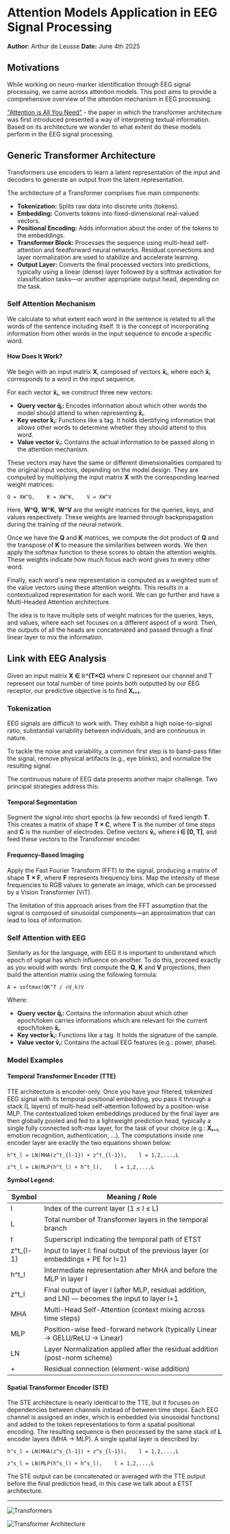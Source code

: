 # Attention Models Application in EEG Signal Processing

**Author:** Arthur de Leusse 
**Date:** June 4th 2025

## Motivations

While working on neuro-marker identification through EEG signal processing, we came across attention models. This post aims to provide a comprehensive overview of the attention mechanism in EEG processing.

["Attention is All You Need"](https://arxiv.org/abs/1706.03762) - the paper in which the transformer architecture was first introduced presented a way of interpreting textual information. Based on its architecture we wonder to what extent do these models perform in the EEG signal processing.

## Generic Transformer Architecture

Transformers use encoders to learn a latent representation of the input and decoders to generate an output from the latent representation.

The architecture of a Transformer comprises five main components:

- **Tokenization:** Splits raw data into discrete units (tokens).
- **Embedding:** Converts tokens into fixed-dimensional real-valued vectors.
- **Positional Encoding:** Adds information about the order of the tokens to the embeddings.
- **Transformer Block:** Processes the sequence using multi-head self-attention and feedforward neural networks. Residual connections and layer normalization are used to stabilize and accelerate learning.
- **Output Layer:** Converts the final processed vectors into predictions, typically using a linear (dense) layer followed by a softmax activation for classification tasks—or another appropriate output head, depending on the task.

### Self Attention Mechanism

We calculate to what extent each word in the sentence is related to all the words of the sentence including itself. It is the concept of incorporating information from other words in the input sequence to encode a specific word.

#### How Does It Work?

We begin with an input matrix **X**, composed of vectors **x̄ᵢ**, where each **x̄ᵢ** corresponds to a word in the input sequence.

For each vector **x̄ᵢ**, we construct three new vectors:

- **Query vector q̄ᵢ:** Encodes information about which other words the model should attend to when representing **x̄ᵢ**.
- **Key vector k̄ᵢ:** Functions like a tag. It holds identifying information that allows other words to determine whether they should attend to this word.
- **Value vector v̄ᵢ:** Contains the actual information to be passed along in the attention mechanism.

These vectors may have the same or different dimensionalities compared to the original input vectors, depending on the model design. They are computed by multiplying the input matrix **X** with the corresponding learned weight matrices:

```
Q = XW^Q,    K = XW^K,    V = XW^V
```

Here, **W^Q**, **W^K**, **W^V** are the weight matrices for the queries, keys, and values respectively. These weights are learned through backpropagation during the training of the neural network.

Once we have the **Q** and **K** matrices, we compute the dot product of **Q** and the transpose of **K** to measure the similarities between words. We then apply the softmax function to these scores to obtain the attention weights. These weights indicate how much focus each word gives to every other word.

Finally, each word's new representation is computed as a weighted sum of the value vectors using these attention weights. This results in a contextualized representation for each word. We can go further and have a Multi-Headed Attention architecture.

The idea is to have multiple sets of weight matrices for the queries, keys, and values, where each set focuses on a different aspect of a word. Then, the outputs of all the heads are concatenated and passed through a final linear layer to mix the information.

## Link with EEG Analysis

Given an input matrix **X ∈ ℝ^(T×C)** where C represent our channel and T represent our total number of time points both outputted by our EEG receptor, our predictive objective is to find **Xₜ₊₁**.

### Tokenization

EEG signals are difficult to work with. They exhibit a high noise-to-signal ratio, substantial variability between individuals, and are continuous in nature.

To tackle the noise and variability, a common first step is to band-pass filter the signal, remove physical artifacts (e.g., eye blinks), and normalize the resulting signal.

The continuous nature of EEG data presents another major challenge. Two principal strategies address this:

#### Temporal Segmentation

Segment the signal into short epochs (a few seconds) of fixed length **T**. This creates a matrix of shape **T × C**, where **T** is the number of time steps and **C** is the number of electrodes. Define vectors **v̄ᵢ**, where **i ∈ [0, T]**, and feed these vectors to the Transformer encoder.

#### Frequency-Based Imaging

Apply the Fast Fourier Transform (FFT) to the signal, producing a matrix of shape **T × F**, where **F** represents frequency bins. Map the intensity of these frequencies to RGB values to generate an image, which can be processed by a Vision Transformer (ViT).

The limitation of this approach arises from the FFT assumption that the signal is composed of sinusoidal components—an approximation that can lead to loss of information.

### Self Attention with EEG

Similarly as for the language, with EEG it is important to understand which epoch of signal has which influence on another. To do this, proceed exactly as you would with words: first compute the **Q**, **K** and **V** projections, then build the attention matrix using the following formula:

```
A = softmax(QK^T / √d_k)V
```

Where:

- **Query vector q̄ᵢ:** Contains the information about which other epoch/token carries informations which are relevant for the current epoch/token **x̄ᵢ**.
- **Key vector k̄ᵢ:** Functions like a tag. It holds the signature of the sample.
- **Value vector v̄ᵢ:** Contains the actual EEG features (e.g.: power, phase).

### Model Examples

#### Temporal Transformer Encoder (TTE)

TTE architecture is encoder-only. Once you have your filtered, tokenized EEG signal with its temporal positional embedding, you pass it through a stack (L layers) of multi-head self-attention followed by a position-wise MLP. The contextualized token embeddings produced by the final layer are then globally pooled and fed to a lightweight prediction head, typically a single fully connected soft-max layer, for the task of your choice (e.g.: **Xₜ₊₁**, emotion recognition, authentication, ...). The computations inside one encoder layer are exactly the two equations shown below:

```
h^t_l = LN(MHA(z^t_{l-1}) + z^t_{l-1}),    l = 1,2,...,L
```

```
z^t_l = LN(MLP(h^t_l) + h^t_l),    l = 1,2,...,L
```

**Symbol Legend:**

| Symbol | Meaning / Role |
|--------|----------------|
| l | Index of the current layer (1 ≤ l ≤ L) |
| L | Total number of Transformer layers in the temporal branch |
| t | Superscript indicating the temporal path of ETST |
| z^t_{l-1} | Input to layer l: final output of the previous layer (or embeddings + PE for l=1) |
| h^t_l | Intermediate representation after MHA and before the MLP in layer l |
| z^t_l | Final output of layer l (after MLP, residual addition, and LN) — becomes the input to layer l+1 |
| MHA | Multi-Head Self-Attention (context mixing across time steps) |
| MLP | Position-wise feed-forward network (typically Linear → GELU/ReLU → Linear) |
| LN | Layer Normalization applied after the residual addition (post-norm scheme) |
| + | Residual connection (element-wise addition) |

#### Spatial Transformer Encoder (STE)

The STE architecture is nearly identical to the TTE, but it focuses on dependencies between channels instead of between time steps. Each EEG channel is assigned an index, which is embedded (via sinusoidal functions) and added to the token representations to form a spatial positional encoding. The resulting sequence is then processed by the same stack of **L** encoder layers (MHA → MLP). A single spatial layer is described by:

```
h^s_l = LN(MHA(z^s_{l-1}) + z^s_{l-1}),    l = 1,2,...,L
```

```
z^s_l = LN(MLP(h^s_l) + h^s_l),    l = 1,2,...,L
```

The STE output can be concatenated or averaged with the TTE output before the final prediction head, in this case we talk about a ETST architecture.

---

![Transformers](https://www.google.com/url?sa=i&url=https%3A%2F%2Fwww.francetvpro.fr%2Fcontenu-de-presse%2F30159&psig=AOvVaw3PpD7xlr51GHFYLjqshgfW&ust=1749127742233000&source=images&cd=vfe&opi=89978449&ved=0CBQQjRxqFwoTCMj2zd_m140DFQAAAAAdAAAAABAE "transformers")


![Transformer Architecture](https://www.google.com/url?sa=i&url=https%3A%2F%2Fmachinelearningmastery.com%2Fthe-transformer-model%2F&psig=AOvVaw3c5lzhNxu7owsSZ1Zg_ELi&ust=1749127935170000&source=images&cd=vfe&opi=89978449&ved=0CBQQjRxqFwoTCIDR8bvn140DFQAAAAAdAAAAABAE)


